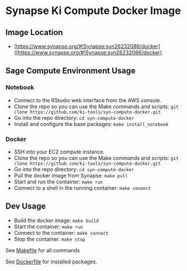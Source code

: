 # Synapse Ki Compute Docker Image

## Image Location
- [https://www.synapse.org/#!Synapse:syn26232086/docker]([https://www.synapse.org/#!Synapse:syn26232086/docker)

## Sage Compute Environment Usage

### Notebook

- Connect to the RStudio web interface from the AWS console.
- Clone the repo so you can use the Make commands and scripts: `git clone https://github.com/ki-tools/syn-compute-docker.git`
- Go into the repo directory: `cd syn-compute-docker`
- Install and configure the base packages: `make install_notebook`

### Docker
- SSH into your EC2 compute instance.
- Clone the repo so you can use the Make commands and scripts: `git clone https://github.com/ki-tools/syn-compute-docker.git`
- Go into the repo directory: `cd syn-compute-docker`
- Pull the docker image from Synapse: `make pull`
- Start and run the container: `make run`
- Connect to a shell in the running container: `make connect`

## Dev Usage

- Build the docker image: `make build`
- Start the container: `make run`
- Connect to the container: `make connect`
- Stop the container: `make stop`

See [Makefile](Makefile) for all commands

See [Dockerfile](Dockerfile) for installed packages.
